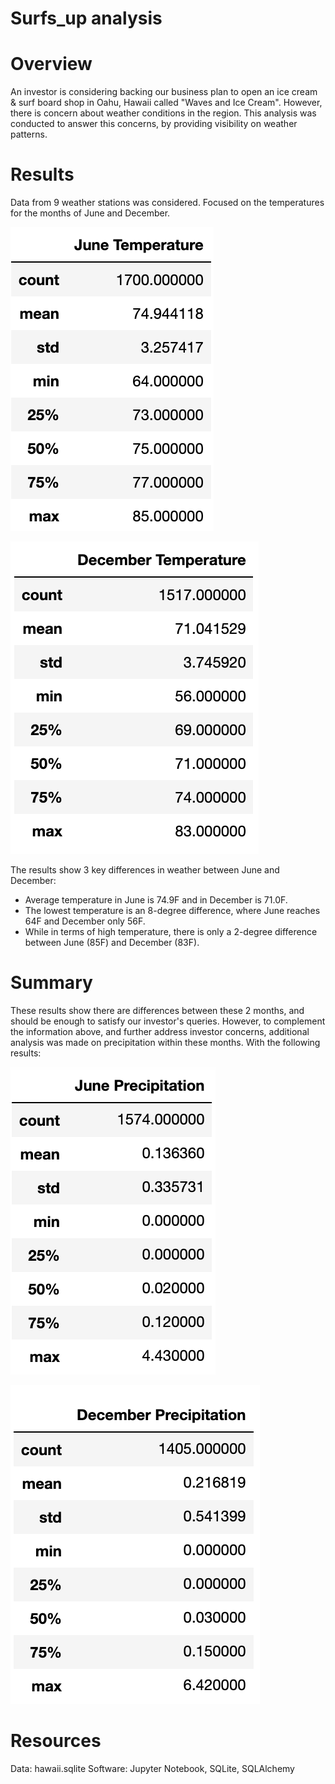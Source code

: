 # Surfs_up analysis

# Overview
An investor is considering backing our business plan to open an ice cream & surf board shop in Oahu, Hawaii called "Waves and Ice Cream". However, there is concern about weather conditions in the region. This analysis was conducted to answer this concerns, by providing visibility on weather patterns.

# Results
Data from 9 weather stations was considered. Focused on the temperatures for the months of June and December.

![June-Temperatures](https://github.com/jjbarrosoF2G/Surfs_up/blob/main/Resources/June_Temperatures.png)

![December-Temperatures](https://github.com/jjbarrosoF2G/Surfs_up/blob/main/Resources/December_Temperatures.png)

The results show 3 key differences in weather between June and December:
- Average temperature in June is 74.9F and in December is 71.0F.
- The lowest temperature is an 8-degree difference, where June reaches 64F and December only 56F.
- While in terms of high temperature, there is only a 2-degree difference between June (85F) and December (83F).

# Summary
These results show there are differences between these 2 months, and should be enough to satisfy our investor's queries. However, to complement the information above, and further address investor concerns, additional analysis was made on precipitation within these months. With the following results:

![June-Precipitation](https://github.com/jjbarrosoF2G/Surfs_up/blob/main/Resources/June_Precipitation.png)

![December-Precipitation](https://github.com/jjbarrosoF2G/Surfs_up/blob/main/Resources/December_Precipitation.png)

# Resources
Data: hawaii.sqlite
Software: Jupyter Notebook, SQLite, SQLAlchemy
